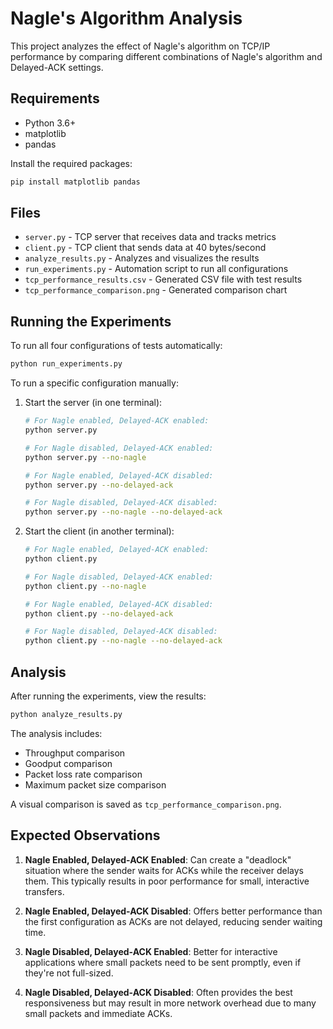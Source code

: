 # Nagle's Algorithm Analysis

This project analyzes the effect of Nagle's algorithm on TCP/IP performance by comparing different 
combinations of Nagle's algorithm and Delayed-ACK settings.

## Requirements

- Python 3.6+
- matplotlib
- pandas

Install the required packages:

```bash
pip install matplotlib pandas
```

## Files

- `server.py` - TCP server that receives data and tracks metrics
- `client.py` - TCP client that sends data at 40 bytes/second
- `analyze_results.py` - Analyzes and visualizes the results
- `run_experiments.py` - Automation script to run all configurations
- `tcp_performance_results.csv` - Generated CSV file with test results
- `tcp_performance_comparison.png` - Generated comparison chart

## Running the Experiments

To run all four configurations of tests automatically:

```bash
python run_experiments.py
```

To run a specific configuration manually:

1. Start the server (in one terminal):
   ```bash
   # For Nagle enabled, Delayed-ACK enabled:
   python server.py
   
   # For Nagle disabled, Delayed-ACK enabled:
   python server.py --no-nagle
   
   # For Nagle enabled, Delayed-ACK disabled:
   python server.py --no-delayed-ack
   
   # For Nagle disabled, Delayed-ACK disabled:
   python server.py --no-nagle --no-delayed-ack
   ```

2. Start the client (in another terminal):
   ```bash
   # For Nagle enabled, Delayed-ACK enabled:
   python client.py
   
   # For Nagle disabled, Delayed-ACK enabled:
   python client.py --no-nagle
   
   # For Nagle enabled, Delayed-ACK disabled:
   python client.py --no-delayed-ack
   
   # For Nagle disabled, Delayed-ACK disabled:
   python client.py --no-nagle --no-delayed-ack
   ```

## Analysis

After running the experiments, view the results:

```bash
python analyze_results.py
```

The analysis includes:
- Throughput comparison
- Goodput comparison  
- Packet loss rate comparison
- Maximum packet size comparison

A visual comparison is saved as `tcp_performance_comparison.png`.

## Expected Observations

1. **Nagle Enabled, Delayed-ACK Enabled**: Can create a "deadlock" situation where the sender waits for ACKs while the receiver delays them. This typically results in poor performance for small, interactive transfers.

2. **Nagle Enabled, Delayed-ACK Disabled**: Offers better performance than the first configuration as ACKs are not delayed, reducing sender waiting time.

3. **Nagle Disabled, Delayed-ACK Enabled**: Better for interactive applications where small packets need to be sent promptly, even if they're not full-sized.

4. **Nagle Disabled, Delayed-ACK Disabled**: Often provides the best responsiveness but may result in more network overhead due to many small packets and immediate ACKs.
